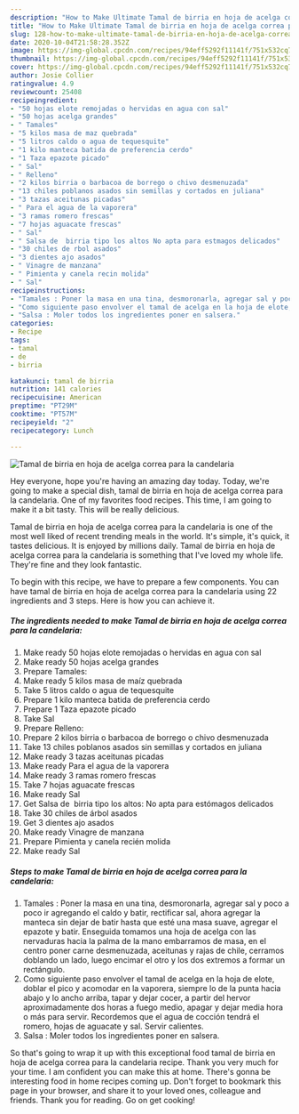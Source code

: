 ```yaml
---
description: "How to Make Ultimate Tamal de birria en hoja de acelga correa para la candelaria"
title: "How to Make Ultimate Tamal de birria en hoja de acelga correa para la candelaria"
slug: 128-how-to-make-ultimate-tamal-de-birria-en-hoja-de-acelga-correa-para-la-candelaria
date: 2020-10-04T21:58:28.352Z
image: https://img-global.cpcdn.com/recipes/94eff5292f11141f/751x532cq70/tamal-de-birria-en-hoja-de-acelga-correa-para-la-candelaria-foto-principal.jpg
thumbnail: https://img-global.cpcdn.com/recipes/94eff5292f11141f/751x532cq70/tamal-de-birria-en-hoja-de-acelga-correa-para-la-candelaria-foto-principal.jpg
cover: https://img-global.cpcdn.com/recipes/94eff5292f11141f/751x532cq70/tamal-de-birria-en-hoja-de-acelga-correa-para-la-candelaria-foto-principal.jpg
author: Josie Collier
ratingvalue: 4.9
reviewcount: 25408
recipeingredient:
- "50 hojas elote remojadas o hervidas en agua con sal"
- "50 hojas acelga grandes"
- " Tamales"
- "5 kilos masa de maz quebrada"
- "5 litros caldo o agua de tequesquite"
- "1 kilo manteca batida de preferencia cerdo"
- "1 Taza epazote picado"
- " Sal"
- " Relleno"
- "2 kilos birria o barbacoa de borrego o chivo desmenuzada"
- "13 chiles poblanos asados sin semillas y cortados en juliana"
- "3 tazas aceitunas picadas"
- " Para el agua de la vaporera"
- "3 ramas romero frescas"
- "7 hojas aguacate frescas"
- " Sal"
- " Salsa de  birria tipo los altos No apta para estmagos delicados"
- "30 chiles de rbol asados"
- "3 dientes ajo asados"
- " Vinagre de manzana"
- " Pimienta y canela recin molida"
- " Sal"
recipeinstructions:
- "Tamales : Poner la masa en una tina, desmoronarla, agregar sal y poco a poco ir agregando el caldo y batir, rectificar sal, ahora agregar la manteca sin dejar de batir hasta que esté una masa suave, agregar el epazote y batir. Enseguida tomamos una hoja de acelga con las nervaduras hacia la palma de la mano embarramos de masa, en el centro poner carne desmenuzada, aceitunas y rajas de chile, cerramos doblando un lado, luego encimar el otro y los dos extremos a formar un rectángulo."
- "Como siguiente paso envolver el tamal de acelga en la hoja de elote, doblar el pico y acomodar en la vaporera, siempre lo de la punta hacia abajo y lo ancho arriba, tapar y dejar cocer, a partir del hervor aproximadamente dos horas a fuego medio, apagar y dejar media hora o más para servir. Recordemos que el agua de cocción tendrá el romero, hojas de aguacate y sal. Servir calientes."
- "Salsa : Moler todos los ingredientes poner en salsera."
categories:
- Recipe
tags:
- tamal
- de
- birria

katakunci: tamal de birria 
nutrition: 141 calories
recipecuisine: American
preptime: "PT29M"
cooktime: "PT57M"
recipeyield: "2"
recipecategory: Lunch

---
```



![Tamal de birria en hoja de acelga correa para la candelaria](https://img-global.cpcdn.com/recipes/94eff5292f11141f/751x532cq70/tamal-de-birria-en-hoja-de-acelga-correa-para-la-candelaria-foto-principal.jpg)

Hey everyone, hope you're having an amazing day today. Today, we're going to make a special dish, tamal de birria en hoja de acelga correa para la candelaria. One of my favorites food recipes. This time, I am going to make it a bit tasty. This will be really delicious.



Tamal de birria en hoja de acelga correa para la candelaria is one of the most well liked of recent trending meals in the world. It's simple, it's quick, it tastes delicious. It is enjoyed by millions daily. Tamal de birria en hoja de acelga correa para la candelaria is something that I've loved my whole life. They're fine and they look fantastic.


To begin with this recipe, we have to prepare a few components. You can have tamal de birria en hoja de acelga correa para la candelaria using 22 ingredients and 3 steps. Here is how you can achieve it.

<!--inarticleads1-->

##### The ingredients needed to make Tamal de birria en hoja de acelga correa para la candelaria:

1. Make ready 50 hojas elote remojadas o hervidas en agua con sal
1. Make ready 50 hojas acelga grandes
1. Prepare  Tamales:
1. Make ready 5 kilos masa de maíz quebrada
1. Take 5 litros caldo o agua de tequesquite
1. Prepare 1 kilo manteca batida de preferencia cerdo
1. Prepare 1 Taza epazote picado
1. Take  Sal
1. Prepare  Relleno:
1. Prepare 2 kilos birria o barbacoa de borrego o chivo desmenuzada
1. Take 13 chiles poblanos asados sin semillas y cortados en juliana
1. Make ready 3 tazas aceitunas picadas
1. Make ready  Para el agua de la vaporera
1. Make ready 3 ramas romero frescas
1. Take 7 hojas aguacate frescas
1. Make ready  Sal
1. Get  Salsa de  birria tipo los altos: No apta para estómagos delicados
1. Take 30 chiles de árbol asados
1. Get 3 dientes ajo asados
1. Make ready  Vinagre de manzana
1. Prepare  Pimienta y canela recién molida
1. Make ready  Sal




<!--inarticleads2-->

##### Steps to make Tamal de birria en hoja de acelga correa para la candelaria:

1. Tamales : Poner la masa en una tina, desmoronarla, agregar sal y poco a poco ir agregando el caldo y batir, rectificar sal, ahora agregar la manteca sin dejar de batir hasta que esté una masa suave, agregar el epazote y batir. Enseguida tomamos una hoja de acelga con las nervaduras hacia la palma de la mano embarramos de masa, en el centro poner carne desmenuzada, aceitunas y rajas de chile, cerramos doblando un lado, luego encimar el otro y los dos extremos a formar un rectángulo.
1. Como siguiente paso envolver el tamal de acelga en la hoja de elote, doblar el pico y acomodar en la vaporera, siempre lo de la punta hacia abajo y lo ancho arriba, tapar y dejar cocer, a partir del hervor aproximadamente dos horas a fuego medio, apagar y dejar media hora o más para servir. Recordemos que el agua de cocción tendrá el romero, hojas de aguacate y sal. Servir calientes.
1. Salsa : Moler todos los ingredientes poner en salsera.




So that's going to wrap it up with this exceptional food tamal de birria en hoja de acelga correa para la candelaria recipe. Thank you very much for your time. I am confident you can make this at home. There's gonna be interesting food in home recipes coming up. Don't forget to bookmark this page in your browser, and share it to your loved ones, colleague and friends. Thank you for reading. Go on get cooking!
